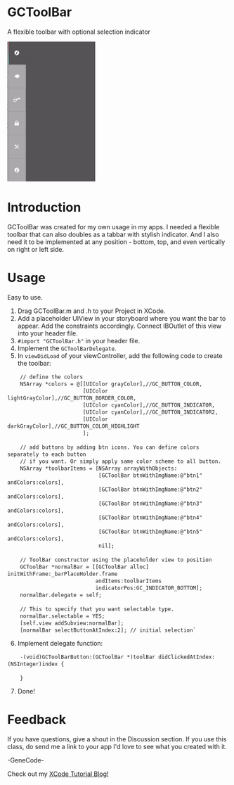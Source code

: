 # GCToolBar
A flexible toolbar with optional selection indicator

<img src="sample.gif" width=200>

# Introduction
GCToolBar was created for my own usage in my apps. I needed a flexible toolbar that can also
doubles as a tabbar with stylish indicator. And I also need it to be implemented at any position -
bottom, top, and even vertically on right or left side.

# Usage
Easy to use. 

1. Drag GCToolBar.m and .h to your Project in XCode.
2. Add a placeholder UIView in your storyboard where you want the bar to appear. Add
the constraints accordingly. Connect IBOutlet of this view into your header file.
3. `#import "GCToolBar.h"` in your header file.
4. Implement the `GCToolBarDelegate`.
5. In `viewDidLoad` of your viewController, add the following code to create the toolbar:
```obj-c
    // define the colors
    NSArray *colors = @[[UIColor grayColor],//GC_BUTTON_COLOR,
                        [UIColor lightGrayColor],//GC_BUTTON_BORDER_COLOR,
                        [UIColor cyanColor],//GC_BUTTON_INDICATOR,
                        [UIColor cyanColor],//GC_BUTTON_INDICATOR2,
                        [UIColor darkGrayColor],//GC_BUTTON_COLOR_HIGHLIGHT
                        ];
    
    // add buttons by adding btn icons. You can define colors separately to each button
    // if you want. Or simply apply same color scheme to all button.
    NSArray *toolbarItems = [NSArray arrayWithObjects:
                             [GCToolBar btnWithImgName:@"btn1" andColors:colors],
                             [GCToolBar btnWithImgName:@"btn2" andColors:colors],
                             [GCToolBar btnWithImgName:@"btn3" andColors:colors],
                             [GCToolBar btnWithImgName:@"btn4" andColors:colors],
                             [GCToolBar btnWithImgName:@"btn5" andColors:colors],
                             nil];
    
    // ToolBar constructor using the placeholder view to position
    GCToolBar *normalBar = [[GCToolBar alloc] initWithFrame:_barPlaceHolder.frame 
    						andItems:toolbarItems 
    						indicatorPos:GC_INDICATOR_BOTTOM];
    normalBar.delegate = self;
    
    // This to specify that you want selectable type.
    normalBar.selectable = YES;
    [self.view addSubview:normalBar];
    [normalBar selectButtonAtIndex:2]; // initial selection`
```
6. Implement delegate function:
```obj-c
    -(void)GCToolBarButton:(GCToolBar *)toolBar didClickedAtIndex:(NSInteger)index {
    
    }
```
7. Done!

# Feedback

If you have questions, give a shout in the Discussion section. If you use this class, 
do send me a link to your app I'd love to see what you created with it. 

-GeneCode-

Check out my [XCode Tutorial Blog!](https://xcodenoobies.blogspot.com "XCode Tutorial Blog")
